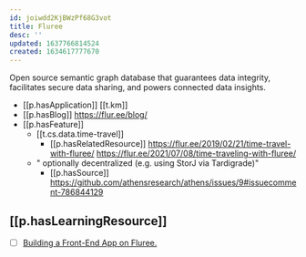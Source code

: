 ```yaml
---
id: joiwdd2KjBWzPf68G3vot
title: Fluree
desc: ''
updated: 1637766814524
created: 1634617777670
---
```



Open source semantic graph database that guarantees data integrity, facilitates secure data sharing, and powers connected data insights.

- [[p.hasApplication]] [[t.km]]
- [[p.hasBlog]] https://flur.ee/blog/
- [[p.hasFeature]] 
  - [[t.cs.data.time-travel]]
    - [[p.hasRelatedResource]] https://flur.ee/2019/02/21/time-travel-with-fluree/ https://flur.ee/2021/07/08/time-traveling-with-fluree/
  - " optionally decentralized (e.g. using StorJ via Tardigrade)"
    - [[p.hasSource]] https://github.com/athensresearch/athens/issues/9#issuecomment-786844129

## [[p.hasLearningResource]]

- [ ] [Building a Front-End App on Fluree.](https://www.youtube.com/watch?v=USh0-b-f5fo)

